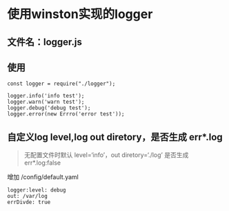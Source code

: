 # 使用winston实现的logger
## 文件名：logger.js
## 使用
```
const logger = require("./logger");

logger.info('info test');
logger.warn('warn test');
logger.debug('debug test');
logger.error(new Errro('error test'));
```
## 自定义log level,log out diretory，是否生成 err*.log
> 无配置文件时默认 level=‘info’，out diretory=‘./log’ 是否生成err*.log:false

增加 /config/default.yaml
```
logger:level: debug
out: /var/log
errDivde: true
```
